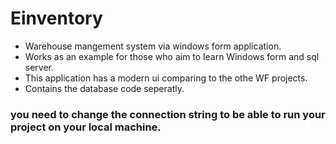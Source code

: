 # Einventory
- Warehouse mangement system via windows form application.
- Works as an example for those who aim to learn Windows form and sql server.
- This application has a modern ui comparing to the othe WF projects.
- Contains the database code seperatly.
### you need to change the connection string to be able to run your project on your local machine.

